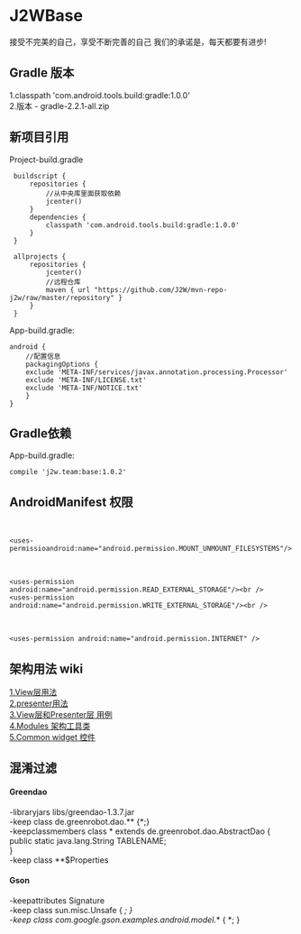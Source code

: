 J2WBase
===================================
接受不完美的自己，享受不断完善的自己 我们的承诺是，每天都要有进步!

Gradle 版本
-----------------------------------
1.classpath 'com.android.tools.build:gradle:1.0.0'<br />
2.版本 - gradle-2.2.1-all.zip<br />

新项目引用
-----------------------------------
Project-build.gradle

     buildscript {
         repositories {
             //从中央库里面获取依赖
             jcenter()
         }
         dependencies {
             classpath 'com.android.tools.build:gradle:1.0.0'
         }
     }
     
     allprojects {
         repositories {
             jcenter()
             //远程仓库
             maven { url "https://github.com/J2W/mvn-repo-j2w/raw/master/repository" }
         }
     }

App-build.gradle:

    android {
        //配置信息
        packagingOptions {
        exclude 'META-INF/services/javax.annotation.processing.Processor'
        exclude 'META-INF/LICENSE.txt'
        exclude 'META-INF/NOTICE.txt'
        }
    }

Gradle依赖
-----------------------------------
App-build.gradle:<br />

    compile 'j2w.team:base:1.0.2'

AndroidManifest 权限
-----------------------------------
<!-- SDCard中创建与删除文件权限 --><br />
    
    <uses-permissioandroid:name="android.permission.MOUNT_UNMOUNT_FILESYSTEMS"/>
<!-- 读写权限 --><br />
    
    <uses-permission android:name="android.permission.READ_EXTERNAL_STORAGE"/><br />
    <uses-permission android:name="android.permission.WRITE_EXTERNAL_STORAGE"/><br />
<!-- 网络权限 --><br />

    <uses-permission android:name="android.permission.INTERNET" />

架构用法 wiki
-----------------------------------
[1.View层用法](https://github.com/J2W/J2WBase/wiki/1.View%E5%B1%82%E7%94%A8%E6%B3%95)<br />
[2.presenter用法](https://github.com/J2W/J2WBase/wiki/2.presenter%E7%94%A8%E6%B3%95)<br />
[3.View层和Presenter层 用例](https://github.com/J2W/J2WBase/wiki/3.View%E5%B1%82%E5%92%8CPresenter%E5%B1%82-%E7%94%A8%E4%BE%8B)<br />
[4.Modules 架构工具类](https://github.com/J2W/J2WBase/wiki/4.Modules-%E6%9E%B6%E6%9E%84%E5%B7%A5%E5%85%B7%E7%B1%BB)<br />
[5.Common widget 控件](https://github.com/J2W/J2WBase/wiki/5.Common-widget-%E6%8E%A7%E4%BB%B6)<br />

混淆过滤
-----------------------------------
#### Greendao
-libraryjars libs/greendao-1.3.7.jar<br />
-keep class de.greenrobot.dao.** {*;}<br />
-keepclassmembers class * extends de.greenrobot.dao.AbstractDao {<br />
    public static java.lang.String TABLENAME;<br />
}<br />
-keep class **$Properties<br />
#### Gson
-keepattributes Signature<br />
-keep class sun.misc.Unsafe { *; }<br />
-keep class com.google.gson.examples.android.model.** { *; }<br />
